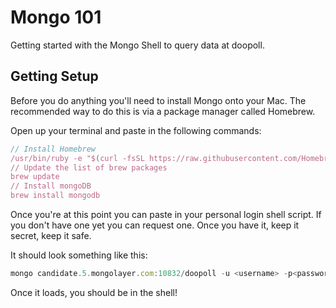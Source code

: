 # Mongo 101
Getting started with the Mongo Shell to query data at doopoll.

## Getting Setup
Before you do anything you'll need to install Mongo onto your Mac. The recommended way to do this is via a package manager called Homebrew.

Open up your terminal and paste in the following commands:
```js
// Install Homebrew
/usr/bin/ruby -e "$(curl -fsSL https://raw.githubusercontent.com/Homebrew/install/master/install)"
// Update the list of brew packages
brew update
// Install mongoDB
brew install mongodb
```

Once you're at this point you can paste in your personal login shell script. If you don't have one yet you can request one. Once you have it, keep it secret, keep it safe.

It should look something like this:
```js
mongo candidate.5.mongolayer.com:10832/doopoll -u <username> -p<password>`
```

Once it loads, you should be in the shell!
